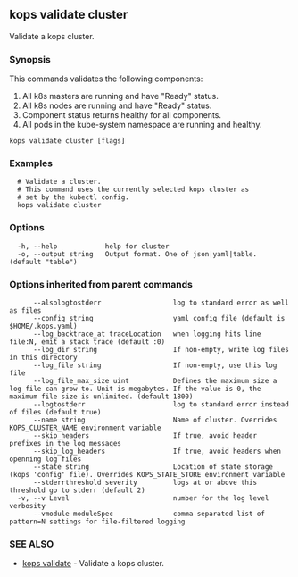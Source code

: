 
<!--- This file is automatically generated by make gen-cli-docs; changes should be made in the go CLI command code (under cmd/kops) -->

## kops validate cluster

Validate a kops cluster.

### Synopsis

This commands validates the following components: 

  1. All k8s masters are running and have "Ready" status.  
  2. All k8s nodes are running and have "Ready" status.  
  3. Component status returns healthy for all components.  
  4. All pods in the kube-system namespace are running and healthy.

```
kops validate cluster [flags]
```

### Examples

```
  # Validate a cluster.
  # This command uses the currently selected kops cluster as
  # set by the kubectl config.
  kops validate cluster
```

### Options

```
  -h, --help            help for cluster
  -o, --output string   Output format. One of json|yaml|table. (default "table")
```

### Options inherited from parent commands

```
      --alsologtostderr                  log to standard error as well as files
      --config string                    yaml config file (default is $HOME/.kops.yaml)
      --log_backtrace_at traceLocation   when logging hits line file:N, emit a stack trace (default :0)
      --log_dir string                   If non-empty, write log files in this directory
      --log_file string                  If non-empty, use this log file
      --log_file_max_size uint           Defines the maximum size a log file can grow to. Unit is megabytes. If the value is 0, the maximum file size is unlimited. (default 1800)
      --logtostderr                      log to standard error instead of files (default true)
      --name string                      Name of cluster. Overrides KOPS_CLUSTER_NAME environment variable
      --skip_headers                     If true, avoid header prefixes in the log messages
      --skip_log_headers                 If true, avoid headers when openning log files
      --state string                     Location of state storage (kops 'config' file). Overrides KOPS_STATE_STORE environment variable
      --stderrthreshold severity         logs at or above this threshold go to stderr (default 2)
  -v, --v Level                          number for the log level verbosity
      --vmodule moduleSpec               comma-separated list of pattern=N settings for file-filtered logging
```

### SEE ALSO

* [kops validate](kops_validate.md)	 - Validate a kops cluster.

